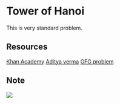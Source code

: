 # Tower of Hanoi

This is very standard problem.

## Resources
[Khan Academy](https://www.khanacademy.org/computing/computer-science/algorithms/towers-of-hanoi/a/towers-of-hanoi-continued)
[Aditya verma](https://www.youtube.com/watch?v=l45md3RYX7c&list=PL_z_8CaSLPWeT1ffjiImo0sYTcnLzo-wY&index=11&pbjreload=101)
[GFG problem](https://practice.geeksforgeeks.org/problems/tower-of-hanoi-1587115621/1)


## Note

<img src="https://github.com/twentyse7en/Algorithm-notes/tree/main/recursion/problems/tower_of_hanoi.png" />



